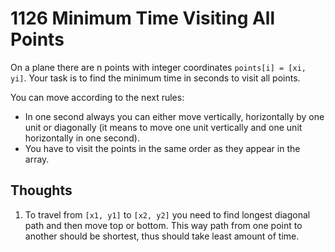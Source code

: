 # 1126 Minimum Time Visiting All Points

On a plane there are n points with integer coordinates `points[i] = [xi, yi]`. Your task is to find the minimum time in seconds to visit all points.

You can move according to the next rules:

* In one second always you can either move vertically, horizontally by one unit or diagonally (it means to move one unit vertically and one unit horizontally in one second).
* You have to visit the points in the same order as they appear in the array.

## Thoughts

1. To travel from `[x1, y1]` to `[x2, y2]` you need to find longest diagonal path and then move top or bottom. This way path from one point to another should be shortest, thus should take least amount of time.
